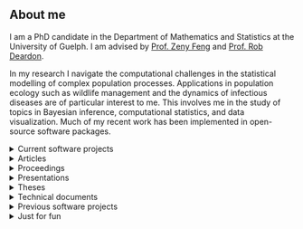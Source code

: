 <h2>About me</h2>
<p>I am a PhD candidate in the Department of Mathematics and Statistics at the University of Guelph. I am advised by <a href="https://zfeng.uoguelph.ca">Prof. Zeny Feng</a> and <a href="http://people.ucalgary.ca/~robert.deardon/">Prof. Rob Deardon</a>.</p>
<p>In my research I navigate the computational challenges in the statistical modelling of complex population processes. Applications in population ecology such as wildlife management and the dynamics of infectious diseases are of particular interest to me. This involves me in the study of topics in Bayesian inference, computational statistics, and data visualization. Much of my recent work has been implemented in open-source software packages.</p>

<details><summary>Current software projects</summary>
<i>Pathogen.jl (2015-present)</i>
<p><a href="https://github.com/jangevaare/Pathogen.jl">Pathogen.jl</a> is an implementation of some of my PhD research into transmission network individual level models of infectious disease, and <a href="https://en.wikipedia.org/wiki/Viral_phylodynamics">phylodynamic</a> models in <a href="https://julialang.org">Julia</a>. It seeks to provide accessible and flexible tools for the simulation, description, visualization, and Bayesian inference of such models. This software provides methods for imputation of event times and transmission networks using data augmentation 

<img src="https://github.com/jangevaare/Pathogen.jl/raw/master/examples/SIR%20Simulation/epiplot.png" width="500"></p>
<i>SubstitutionModels.jl (2017-present)</i>
<p><a href="https://github.com/BioJulia/SubstitutionModels.jl">SubstitutionModels.jl</a> is a package that I&#39;ve contributed to the <a href="https://biojulia.net/Bio.jl/">BioJulia organization</a>. At this time, it provides performant utilities for dealing with nucleic acid substitution models using <a href="https://github.com/JuliaArrays/StaticArrays.jl">StaticArrays.jl</a> and Julia&#39;s <a href="https://docs.julialang.org/en/v1/manual/methods/">multiple dispatch</a>. These models are used for genetic distance calculations, phylogenetic tree construction, genetic sequence simulation, etc.</p>
<i>PhyloTrees.jl (2016-present)</i>
<p><a href="https://github.com/jangevaare/PhyloTrees.jl">PhyloTrees.jl</a> provides a representation of rooted phylogenetic trees in Julia. My eventual goal is to implement Bayesian phylogenetic tree inference using MCMC in Julia with this package. For the time being it has been used in the implementation of phylodynamic models as part of my PhD research.

<img src="https://raw.githubusercontent.com/jangevaare/PhyloTrees.jl/master/treeplot.png" width="500"></p>
<i>GeneticBitArrays.jl (2019-present)</i>
<p><a href="https://github.com/jangevaare/GeneticBitArrays.jl">GeneticBitArrays.jl</a> uses <a href="https://docs.julialang.org/en/v1/base/arrays/#Base.BitArray">Julia&#39;s <code>BitArray</code>s</a> to represent RNA and DNA sequences. This representation is space efficient and highly interpretable. Also, promotion in Julia makes for succinct usage of <code>GeneticBitArrays</code> with linear algebra - such as may be used for phylogenetic inference, and simulation of genetic sequences.</p>
<i>PhyloModels.jl (2016-2020)</i>
<p><a href="https://github.com/jangevaare/PhyloModels.jl">PhyloModels.jl</a> builds on my work with <a href="https://github.com/jangevaare/GeneticBitArrays.jl">GeneticBitArrays.jl</a>, <a href="https://github.com/jangevaare/PhyloTrees.jl">PhyloTrees.jl</a>, <a href="https://github.com/BioJulia/SubstitutionModels.jl">SubstitutionModels.jl</a>. It implements <a href="https://doi.org/10.1093%2Fsysbio%2F22.3.240">Felsenstein&#39;s Pruning Algorithm</a> for loglikelihood calculation of phylogenetic trees with aligned genetic sequences at their tips. A <code>Dict</code> with <code>Int64</code> node IDs as keys and <code>GeneticSeq</code> as values is used for input for the loglikelihood calculation, as well as the output from simulation of genetic sequences.
</p>
</details>

<details><summary>Articles</summary>
<i>Preprints</i>
<ul>
<li><b>Angevaare, J.</b>, Feng, Z., Deardon, R. (2020) Infectious disease transmission network modelling with the Julia language. arXiv:<a href="https://arxiv.org/abs/2002.05850">2002.05850</a></li>
</ul>

<i>Submitted</i>
<ul>
<li><b>Angevaare, J.</b>, Feng, Z., Deardon, R. (2020) Infectious disease transmission network modelling with the Julia language. Submitted to the Journal of Statistical Software</li>
<li><b>Angevaare, J.</b>, Feng, Z. and Deardon, R. (2020) Inference of latent event times and transmission networks in individual level infectious disease models. Submitted to Spatial and Spatiotemporal Epidemiology</li>
</ul>
</details>

<details><summary>Proceedings</summary>
<p><ul><li>Rose, D., Edwards, B., Kett, R., Gillis, D., <b>Angevaare, J.</b> (2017) Exploring Anthropogenic Activities and Management Decisions Using a Novel Environmental Agent Based Model. IEEE International Humanitarian Technology Conference, Toronto, ON
</li></ul>
</p></details>
<details><summary>Presentations</summary>
<p>
<ul>
<li><b>Angevaare, J.<sup>✦</sup></b>, Feng, Z., Deardon, R. (2017) Simulation and inference of phylodynamic individual level models. Epidemics 6 International Conference on Infectious Disease Dynamics. Sitges, Spain (contributed oral presentation)</li>
<li><b>Angevaare, J.<sup>✦</sup></b>, Feng, Z., Deardon, R. (2016) Phylodynamic individual level models: strategies for simulation and inference. Southwestern Ontario Graduate Mathematics and Statistics Conference, Guelph, ON (contributed poster presentation)</li>
<li><b>Angevaare, J.<sup>✦</sup></b>, Feng, Z., Deardon, R. (2016) Phylodynamic individual level models: strategies for simulation and inference. Joint Statistical Meetings, Chicago, IL (contributed poster presentation)</li>
<li><b>Angevaare, J.<sup>✦</sup></b>, Feng, Z., Deardon, R. (2016) Phylodynamic individual level models: strategies for simulation and inference. Annual Meeting of the Statistical Society of Canada, Brock University, St. Catharines, ON (contributed poster presentation)</li>
<li><b>Angevaare, J.<sup>✦</sup></b>, Feng, Z., Deardon, R. (2016) A Phylodynamic extension to individual level models. Canadian Association of Veterinary Epidemiology and Preventive Medicine Conference, University of Guelph, Guelph, ON (contributed poster presentation)</li>
<li>Rose, D.<sup>✦</sup>, Kett, R., Yodzis, M., <b>Angevaare, J.</b>, Gillis, D. (2015) A combined agent and stage structured model to investigate anthropogenic activities on a wild fish population. College of Physical and Engineering Science Undergraduate Poster Session, University of Guelph, Guelph, ON (contributed poster presentation)</li>
<li><b>Angevaare, J.<sup>✦</sup></b> (2014) Fitting disease models with likelihoods. Community of Interest in Disease Modelling, University of Guelph, Guelph, ON (oral presentation)</li>
<li><b>Angevaare, J.<sup>✦</sup></b>, Gillis, D., Darlington, G. (2014) Efficient Bayesian Inference for Conditionally Autoregressive Models. Annual Meeting of the Statistical Society of Canada, University of Toronto, Toronto, ON (contributed poster presentation)</li>
<li><b>Angevaare, J.<sup>✦</sup></b>, Gillis, D. (2012). The Utility of Catch Per Unit Effort Variance. Annual Meeting of the Statistical Society of Canada, University of Guelph, Guelph, ON (contributed poster presentation)</li>
<li>Gillis, D.<sup>✦</sup>, <b>Angevaare, J.</b> (2012). Something’s Fishy. Colloquium Joint BIOM&amp;S Seminar Series, University of Guelph, Guelph, ON (invited presentation)</li></ul>
<sup>✦</sup><small>presenting author</small>
</p></details>

<details><summary>Theses</summary>
<p>
<ul>
<li><b>Angevaare, J.</b> (2014) Efficient Bayesian Inference for Conditionally Autoregressive Models. Department of Mathematics and Statistics, University of Guelph, Guelph, ON. Master's Thesis. April 2014. 122 pp. Advisors: <a href="https://danielgillis.wordpress.com">Prof. Daniel Gillis</a>, <a href="https://mathstat.uoguelph.ca/people/darlington">Prof. Gerarda Darlington</a>.
</li></ul>
</p></details>

<details><summary>Technical documents</summary>
<p>
<ul>
<li>Gillis, D., Alexander, C., <b>Angevaare, J.</b>, Bakar, C., Cox, R., Kramski, N., Krsic, N. (2014) SON-BP Collaborative Lake Whitefish Research Project: Year 3 report. Technical document.</li>

<li><b>Angevaare, J.</b>, Gillis, D., Cox, R. (2014) SON-BP Collaborative Lake Whitefish Research Project: Milestone 5: Report on Application and Evaluation of Population Models. Technical document. June 2014. 28 pp.</li>

<li><b>Angevaare, J.</b>, Gillis, D. (2014) SON-BP Collaborative Lake Whitefish Research Project: Milestones C3 &amp; C4 - Estimates of Life History and Mortality Parameters of Lake Whitefish (Coregonus clupeaformis). Technical document. January 2014. 15 pp.</li>

<li>Gillis, D., <b>Angevaare, J.</b>, Rueffer, M., Horrocks, J. (2012). Analysis of Total Allowable Catch. Technical document. October 2012. 34 pp.</li>

<li><b>Angevaare, J.</b> (2012) Lake Huron Lake Whitefish Life History Parameters. Technical document. September 2012. 106 pp. (including appendices)</li>
</ul></p></details>

<details><summary>Previous software projects</summary>
<i>FishABM.jl (2014-2015)</i>
<p><a href="https://github.com/jangevaare/FishABM.jl">FishABM.jl</a> is an implementation of a lifecycle model that has applications for fisheries management. An age-structured model is used for adults, with options for commercial or recreational harvest. A highly detailed agent based model are used from egg through to juvenilles life stages, grouping individuals from the same brood into an single agent. Movement and various sources of mortality (habitat specific), and the eventual impact on assumptions surrounding movement and mortality on the health of the fishery can be tracked.
</p>
<i>Fisheries_ABM (2014)</i>
<p><a href="https://github.com/jangevaare/Fisheries_ABM">Fisheries_ABM</a> is a prototype for what would eventually be <a href="https://github.com/jangevaare/FishABM.jl">FishABM.jl</a>, built in R. It was an stochastic agent based model of a fishery which could account for harvest and anthropogenic mortality sources.
</p>
<i>ILMs.jl (2014-2015)</i>
<p><a href="https://github.com/jangevaare/ILMs.jl">ILMs.jl</a> was my first implementation of individual level models of infectious disease in Julia. It offers simulation and inference in continuous and discrete time, when event times can be assumed to be known, for models utilizing power-law infectivity kernel. This package is superceded by my more recent and involved work with <a href="https://github.com/jangevaare/Pathogen.jl">Pathogen.jl</a>. My experience developing this package convinced me to go all-in with Julia for my PhD research.
</p>
<i>ILMPythonTools (2014)</i>
<p><a href="https://github.com/jangevaare/ilmpythontools">ILMPythonTools</a> was an early python implementation of tools for individual level models of infectious disease. This work was stopped in favour of developing such tools instead in <a href="https://julialang.org">Julia</a>.
</p>
</details>

<details><summary>Just for fun</summary>
<i>brew2 (2018-present)</i>
<p><a href="https://github.com/jangevaare/brew2">brew2</a> is an app built in <a href="https://nodered.org">Node-RED</a> for brewery control using <a href="https://www.raspberrypi.org">Raspberry Pi</a>. It implements sophisticated PID algorithms for mash temperature control using various recirculating mash systems. Its more custom features are written in javascript. Logging uses <a href="https://www.influxdata.com">influxdb</a> time series database. I have a couple posts on my brewing blog related to this work <a href="https://onbrewing.com/brewing-with-node-red-pt-1/">here</a>, and <a href="https://onbrewing.com/brewing-with-node-red-pt-2-my-dashboard/">here</a>.
<br>
<img src="https://github.com/jangevaare/brew2/raw/master/main.png" width="500">
</p>
<i>Various CraftBeerPi3 plugins (2017-2019)</i>
<p>I have developed several popular plugins for <a href="http://web.craftbeerpi.com">CraftBeerPi3</a> brewery control software in python:
<ul><li><a href="https://github.com/jangevaare/cbpi-CascadeControl">CascadeControl</a></li>
<li><a href="https://github.com/jangevaare/cbpi-DependentActor">DependentActor</a></li>
<li><a href="https://github.com/jangevaare/cbpi-OneWireAdvanced">OneWireAdvanced</a></li>
<li><a href="https://github.com/jangevaare/cbpi-OnAtStartup">OnAtStartup</a></li></ul>
I have a summary of these on my <a href="https://onbrewing.com/craftbeerpi-3-plugins/">brewing blog</a>.
</p>
<i>HopScrape (2018)</i>
<p><a href="https://github.com/jangevaare/HopScrape">This project</a> incorporated scraping, and imputation of hop data using <a href="https://www.crummy.com/software/BeautifulSoup/">BeautifulSoup</a>, <a href="https://pandas.pydata.org">pandas</a>, and <a href="https://pypi.org/project/fancyimpute/">fancyimpute</a>. The cleaned and imputed data resulting from this project are available on the repo.
</p>
<i>TriangleDash (2018)</i>
<p><a href="https://github.com/jangevaare/triangledash">TriangleDash</a> is a small application I made to learn <a href="https://plotly.com/dash/">Plotly&#39;s Dash</a>. It is an explanation, calculation, and visualization of results from triangle test sensory analysis. It&#39;s deployed on heroku and can be used <a href="https://triangledash.herokuapp.com">here</a>.
</p>
<i>Homebrewing PCBs (2018-Current)</i>
<p>I learned a bit about PCB design and electronics, then created a couple board designs for homebrewing applications using Raspberry Pi and ESP8266 IoT devices <a href="https://github.com/jangevaare/Homebrewing-PCBs">and open-sourced them</a>. They can also be purchased from PCBS.io<sup><a href="https://PCBs.io/share/4QvpO">1</a>, <a href="https://PCBs.io/share/zk7Px">2</a></sup> and PCBWay.com<sup><a href="https://www.pcbway.com/project/shareproject/ESP8266_Homebrew_v0_1_3.html">1</a>, <a href="https://www.pcbway.com/project/shareproject/Raspberry_Pi_Homebrew_board_v0_2_2.html">2</a></sup>. 100s of these boards have now been produced.
<br>
<img src="pcb1.png" width="250">
<img src="pcb2.png" width="250">
</p></details>
